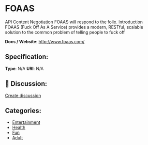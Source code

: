 # FOAAS


API Content Negotiation FOAAS will respond to the follo. Introduction FOAAS (Fuck Off As A Service) provides a modern, RESTful, scalable solution to the common problem of telling people to fuck off

**Docs / Website**: http://www.foaas.com/

## Specification:
**Type**:  N/A 
**URI**:  N/A 

## 💬 Discussion:
[Create discussion](https://github.com/apis-list/apis-list/discussions/new)

## Categories:
- [Entertainment](https://github.com/apis-list/apis-list#entertainment)
- [Health](https://github.com/apis-list/apis-list#health)
- [Fun](https://github.com/apis-list/apis-list#fun)
- [Adult](https://github.com/apis-list/apis-list#adult)



